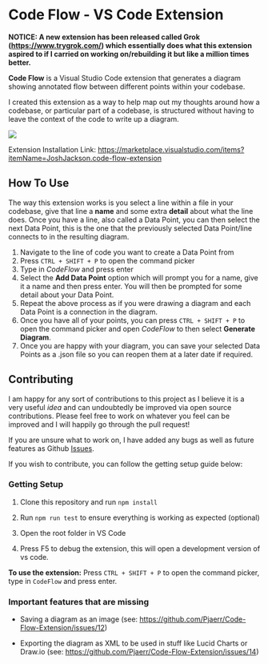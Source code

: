 # Code Flow - VS Code Extension

**NOTICE: A new extension has been released called Grok (https://www.trygrok.com/) which essentially does what this extension aspired to if I carried on working on/rebuilding it but like a million times better.**

**Code Flow** is a Visual Studio Code extension that generates a diagram showing annotated flow between different points within your codebase.

I created this extension as a way to help map out my thoughts around how a codebase, or particular part of a codebase, is structured without having to leave the context of the code to write up a diagram.

![](https://media.giphy.com/media/THlJRdtu8OkSAhybNj/source.gif)

Extension Installation Link: https://marketplace.visualstudio.com/items?itemName=JoshJackson.code-flow-extension

## How To Use

The way this extension works is you select a line within a file in your codebase, give that line a **name** and some extra **detail** about what the line does. Once you have a line, also called a Data Point, you can then select the next Data Point, this is the one that the previously selected Data Point/line connects to in the resulting diagram.

1. Navigate to the line of code you want to create a Data Point from
1. Press `CTRL + SHIFT + P` to open the command picker
1. Type in _CodeFlow_ and press enter
1. Select the **Add Data Point** option which will prompt you for a name, give it a name and then press enter. You will then be prompted for some detail about your Data Point.
1. Repeat the above process as if you were drawing a diagram and each Data Point is a connection in the diagram.
1. Once you have all of your points, you can press `CTRL + SHIFT + P` to open the command picker and open _CodeFlow_ to then select **Generate Diagram**.
1. Once you are happy with your diagram, you can save your selected Data Points as a .json file so you can reopen them at a later date if required.

## Contributing

I am happy for any sort of contributions to this project as I believe it is a very useful _idea_ and can undoubtedly be improved via open source contributions. Please feel free to work on whatever you feel can be improved and I will happily go through the pull request!

If you are unsure what to work on, I have added any bugs as well as future features as Github [Issues](https://github.com/Pjaerr/Code-Flow-Extension/issues).

If you wish to contribute, you can follow the getting setup guide below:

### Getting Setup

1. Clone this repository and run `npm install`

2. Run `npm run test` to ensure everything is working as expected (optional)

3. Open the root folder in VS Code

4. Press F5 to debug the extension, this will open a development version of vs code.

**To use the extension:** Press `CTRL + SHIFT + P` to open the command picker, type in `CodeFlow` and press enter.

### Important features that are missing

- Saving a diagram as an image (see: https://github.com/Pjaerr/Code-Flow-Extension/issues/12)

- Exporting the diagram as XML to be used in stuff like Lucid Charts or Draw.io (see: https://github.com/Pjaerr/Code-Flow-Extension/issues/14)
